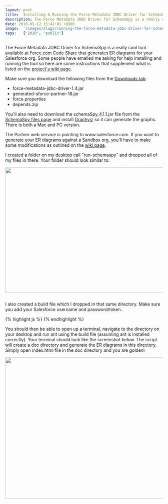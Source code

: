 ```yaml
---
layout: post
title:  Installing & Running the Force Metadata JDBC Driver for SchemaSpy
description: The Force Metadata JDBC Driver for SchemaSpy is a really cool tool available at  Force.com Code Share that generates ER diagrams for your Salesforce org. Some people have emailed me asking for help installing and running the tool so here are some instructions that supplement what is listed on the projects wiki page . Make sure you download the following files from the Downloads tab - * force-metadata-jdbc-driver-1.4.jar  * generated-sforce-partner-18.jar  * force.properties  * depends.zip  Youll
date: 2010-05-12 15:41:01 +0300
image:  '/images/slugs/running-the-force-metadata-jdbc-driver-for-schemaspy.jpg'
tags:   ["2010", "public"]
---
```

<p>The Force Metadata JDBC Driver for SchemaSpy is a really cool tool available at <a href="http://developer.force.com/codeshare/apex/projectpage?id=a0630000006KXemAAG" target="_blank">Force.com Code Share</a> that generates ER diagrams for your Salesforce org. Some people have emailed me asking for help installing and running the tool so here are some instructions that supplement what is listed on the <a href="http://code.google.com/p/force-metadata-jdbc-driver/wiki/Useage" target="_blank">project's wiki page</a>. <div>Make sure you download the following files from the <a href="http://code.google.com/p/force-metadata-jdbc-driver/downloads/list" target="_blank">Downloads tab</a>:</div><p style="clear: both"><ul style="clear: both"><li>force-metadata-jdbc-driver-1.4.jar</li><li>generated-sforce-partner-18.jar</li><li>force.properties</li><li>depends.zip</li></ul></p><p style="clear: both">You'll also need to download the schemaSpy_4.1.1.jar file from the <a href="http://sourceforge.net/projects/schemaspy/files/" target="_blank">SchemaSpy files page</a> and install <a href="http://www.graphviz.org/" target="_blank">Graphviz</a> so it can generate the graphs. There is both a Mac and PC version. </p><p style="clear: both">The Partner web service is pointing to www.salesforce.com. If you want to generate your ER diagrams against a Sandbox org, you'll have to make some modifications as outlined on the <a href="http://code.google.com/p/force-metadata-jdbc-driver/wiki/Useage" target="_blank">wiki page</a>. </p><p style="clear: both">I created a folder on my desktop call "run-schemaspy" and dropped all of my files in there. Your folder should look similar to:</p><p style="clear: both"><a href="http://old.jeffdouglas.com/wp-content/uploads/2010/05/schemaspy1.png" class="image-link" rel="lightbox"><img class="linked-to-original" src="http://res.cloudinary.com/blog-jeffdouglas-com/image/upload/v1401030300/g5hkw0l7hrrsrgj5ktzq.png" height="400" align="left" width="543" style=" display: inline; float: left; margin: 0 10px 10px 0;" /></a><br style="clear: both" /><br />I also created a build file which I dropped in that same directory. Make sure you add your Salesforce username and password/token.</p><p style="clear: both"></p>
{% highlight js %}<project default="document">
 
 <property name="sf.username" value="SALESFORCE_USERNAME"/>
 <property name="sf.password" value="SALESFORCE_PASSWORD_AND_SECURITY_TOKEN"/>

 <target name="document">
 <echo message="Generating SchemaSpy documentation (requires Graphviz to be installed to produce diagrams)"/>
 <delete dir="doc" failonerror="false"/>
 <java classname="net.sourceforge.schemaspy.Main" fork="true" failonerror="true">
   <arg line="-t schemaspy/force"/>
   <arg line="-db Claims"/>
   <arg line="-un ${sf.username}"/>
   <arg line="-pw ${sf.password}"/>
   <arg line="-o doc"/>
   <arg line="-font Arial"/>
   <arg line="-fontsize 8"/>
   <arg line="-hq"/>
   <arg line="-norows"/>
   <arg line='-desc "Extracted from ClaimVantage Claims r${env.SVN_REVISION} on Force.com"'/>
   <arg line="-u fake"/>
   <arg line="-p fake"/>
   <arg line="-host fake"/>
   <classpath>
    <fileset dir="schemaspy" includes="*.jar"/>
   </classpath>
 </java>
 </target>

</project>
{% endhighlight %}
</p><p style="clear: both">You should then be able to open up a terminal, navigate to the directory on your desktop and run ant using the build file (assuming ant is installed correctly). Your terminal should look like the screenshot below. The script will create a doc directory and generate the ER diagrams in this directory. Simply open index.html file in the doc directory and you are golden!</p><p style="clear: both"><a href="http://old.jeffdouglas.com/wp-content/uploads/2010/05/schemaspy2.png" class="image-link" rel="lightbox"><img class="linked-to-original" src="http://res.cloudinary.com/blog-jeffdouglas-com/image/upload/v1401030424/nsw7sm0iamz8tp7oes52.png" height="450" align="left" width="523" style=" display: inline; float: left; margin: 0 10px 10px 0;" /></a></p><br class="final-break" style="clear: both" />
